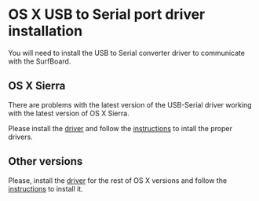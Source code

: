 # OS X USB to Serial port driver installation 
You will need to install the USB to Serial converter driver to communicate with the SurfBoard.

## OS X Sierra
There are problems with the latest version of the USB-Serial driver working with the latest version of OS X Sierra.

Please install the [driver](CH34x_Install_V1.3.pkg) and follow the [instructions](http://www.mblock.cc/posts/run-makeblock-ch340-ch341-on-mac-os-sierra) to intall the proper drivers.

## Other versions
Please, install the [driver](CH34x_Install.pkg) for the rest of OS X versions and follow the [instructions](ReadMe.pdf) to install it.
